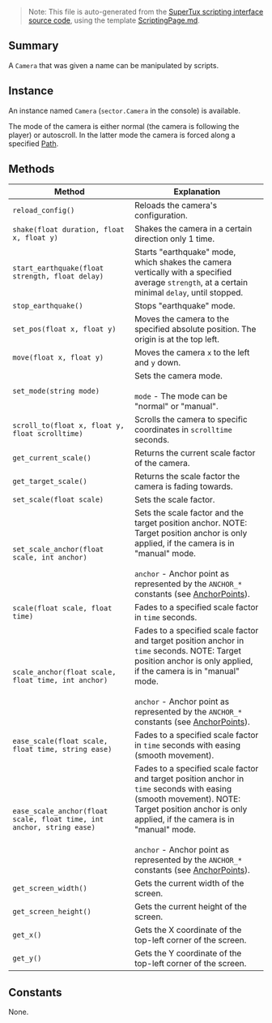 > Note: This file is auto-generated from the [SuperTux scripting interface source code](https://github.com/SuperTux/supertux/tree/master/src/scripting), using the template [ScriptingPage.md](https://github.com/SuperTux/wiki/tree/master/templates/ScriptingPage.md).

Summary
-------

A `Camera` that was given a name can be manipulated by scripts.

Instance
--------

An instance named `Camera` (`sector.Camera` in the console) is available.

The mode of the camera is either normal (the camera is following the player) or autoscroll. In the latter mode the camera is forced along a specified [Path](https://github.com/SuperTux/supertux/wiki/ScriptingPath). 

Methods
-------

Method | Explanation
-------|-------
`reload_config()` | Reloads the camera's configuration. 
`shake(float duration, float x, float y)` | Shakes the camera in a certain direction only 1 time. 
`start_earthquake(float strength, float delay)` | Starts "earthquake" mode, which shakes the camera vertically with a specified average `strength`, at a certain minimal `delay`, until stopped. 
`stop_earthquake()` | Stops "earthquake" mode. 
`set_pos(float x, float y)` | Moves the camera to the specified absolute position. The origin is at the top left. 
`move(float x, float y)` | Moves the camera `x` to the left and `y` down. 
`set_mode(string mode)` | Sets the camera mode. <br /><br /> `mode` - The mode can be "normal" or "manual". 
`scroll_to(float x, float y, float scrolltime)` | Scrolls the camera to specific coordinates in `scrolltime` seconds. 
`get_current_scale()` | Returns the current scale factor of the camera. 
`get_target_scale()` | Returns the scale factor the camera is fading towards. 
`set_scale(float scale)` | Sets the scale factor. 
`set_scale_anchor(float scale, int anchor)` | Sets the scale factor and the target position anchor. NOTE: Target position anchor is only applied, if the camera is in "manual" mode. <br /><br /> `anchor` - Anchor point as represented by the `ANCHOR_*` constants (see [AnchorPoints](https://github.com/SuperTux/supertux/wiki/ScriptingAnchorPoints)). 
`scale(float scale, float time)` | Fades to a specified scale factor in `time` seconds. 
`scale_anchor(float scale, float time, int anchor)` | Fades to a specified scale factor and target position anchor in `time` seconds. NOTE: Target position anchor is only applied, if the camera is in "manual" mode. <br /><br /> `anchor` - Anchor point as represented by the `ANCHOR_*` constants (see [AnchorPoints](https://github.com/SuperTux/supertux/wiki/ScriptingAnchorPoints)). 
`ease_scale(float scale, float time, string ease)` | Fades to a specified scale factor in `time` seconds with easing (smooth movement). 
`ease_scale_anchor(float scale, float time, int anchor, string ease)` | Fades to a specified scale factor and target position anchor in `time` seconds with easing (smooth movement). NOTE: Target position anchor is only applied, if the camera is in "manual" mode. <br /><br /> `anchor` - Anchor point as represented by the `ANCHOR_*` constants (see [AnchorPoints](https://github.com/SuperTux/supertux/wiki/ScriptingAnchorPoints)). 
`get_screen_width()` | Gets the current width of the screen. 
`get_screen_height()` | Gets the current height of the screen. 
`get_x()` | Gets the X coordinate of the top-left corner of the screen. 
`get_y()` | Gets the Y coordinate of the top-left corner of the screen. 


Constants
---------

None.
